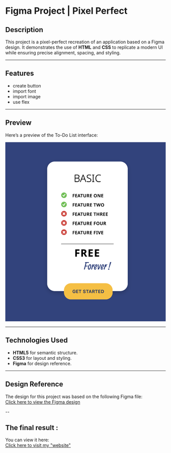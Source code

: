 # Figma Project  |  Pixel Perfect

## Description  
This project is a pixel-perfect recreation of an application based on a Figma design. It demonstrates the use of **HTML** and **CSS** to replicate a modern UI while ensuring precise alignment, spacing, and styling.

---

## Features  
- create button
- import font  
- import image  
- use flex   

---

## Preview  
Here’s a preview of the To-Do List interface:  

![To-Do List Preview](screenshot.png)  

---

## Technologies Used  
- **HTML5** for semantic structure.  
- **CSS3** for layout and styling.  
- **Figma** for design reference.

---

## Design Reference  
The design for this project was based on the following Figma file:  
[Click here to view the Figma design](https://www.figma.com/design/vZ4JwyonFDZ4cZXM1fnyNP/EXERCISE2?node-id=1-18)  

--
## The final result :  
You can view it here:  
[Click here to visit my "website"](https://littlefoxy1nk.github.io/figma-project-2/)




